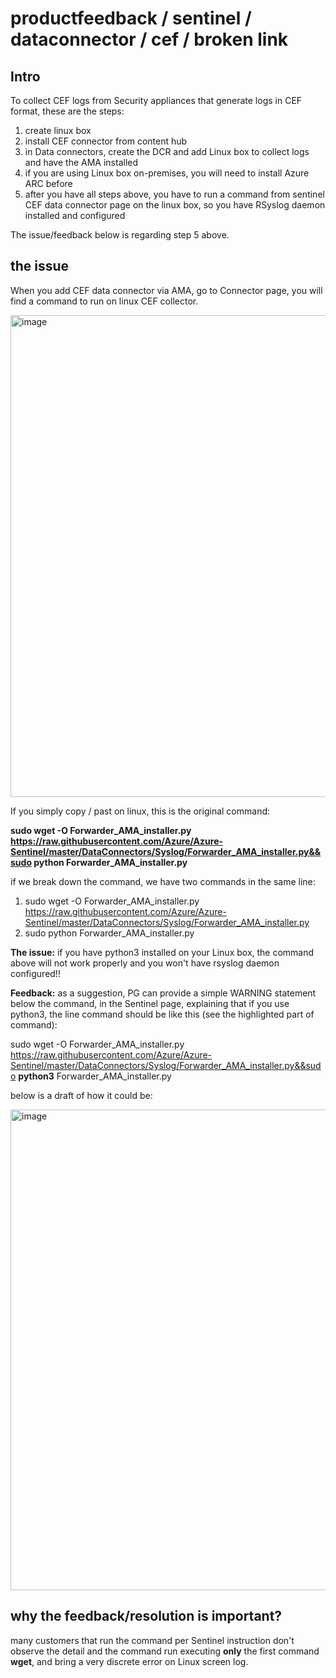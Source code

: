 # productfeedback / sentinel / dataconnector / cef / broken link

## Intro

To collect CEF logs from Security appliances that generate logs in CEF format, these are the steps:

1. create linux box
2. install CEF connector from content hub
3. in Data connectors, create the DCR and add Linux box to collect logs and have the AMA installed
4. if you are using Linux box on-premises, you will need to install Azure ARC before
5. after you have all steps above, you have to run a command from sentinel CEF data connector page on the linux box, so you have RSyslog daemon installed and configured

The issue/feedback below is regarding step 5 above.


## the issue

When you add CEF data connector via AMA, go to Connector page, you will find a command to run on linux CEF collector.

<img width="771" alt="image" src="https://github.com/rudneir2/productfeedback-sentinel-dataconnector-cef-brokenlink/assets/97529152/ef9db34a-4cc7-466b-8797-67bfd67c2de2">

If you simply copy / past on linux, this is the original command:

**sudo wget -O Forwarder_AMA_installer.py https://raw.githubusercontent.com/Azure/Azure-Sentinel/master/DataConnectors/Syslog/Forwarder_AMA_installer.py&&sudo python Forwarder_AMA_installer.py**

if we break down the command, we have two commands in the same line:

1) sudo wget -O Forwarder_AMA_installer.py https://raw.githubusercontent.com/Azure/Azure-Sentinel/master/DataConnectors/Syslog/Forwarder_AMA_installer.py
2) sudo python Forwarder_AMA_installer.py

**The issue:** if you have python3 installed on your Linux box, the command above will not work properly and you won't have rsyslog daemon configured!!

**Feedback:** as a suggestion, PG can provide a simple WARNING statement below the command, in the Sentinel page, explaining that if you use python3, the line command should be like this (see the highlighted part of command):

sudo wget -O Forwarder_AMA_installer.py https://raw.githubusercontent.com/Azure/Azure-Sentinel/master/DataConnectors/Syslog/Forwarder_AMA_installer.py&&sudo **python3** Forwarder_AMA_installer.py

below is a draft of how it could be:

<img width="769" alt="image" src="https://github.com/rudneir2/productfeedback-sentinel-dataconnector-cef-brokenlink/assets/97529152/c5559c6a-8874-429b-8362-84152035170b">

## why the feedback/resolution is important?

many customers that run the command per Sentinel instruction don't observe the detail and the command run executing **only** the first command **wget**, and bring a very discrete error on Linux screen log.

